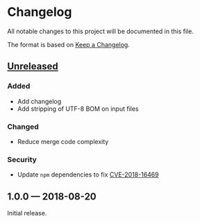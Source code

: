 # Changelog

All notable changes to this project will be documented in this file.

The format is based on [Keep a Changelog](http://keepachangelog.com/en/1.0.0/).

## [Unreleased](https://github.com/axa-group/arm-template-merge/compare/v1.0.0...HEAD)

### Added

- Add changelog
- Add stripping of UTF-8 BOM on input files

### Changed

- Reduce merge code complexity

### Security

- Update `npm` dependencies to fix [CVE-2018-16469](https://nvd.nist.gov/vuln/detail/CVE-2018-16469)

## 1.0.0 — 2018-08-20

Initial release.
